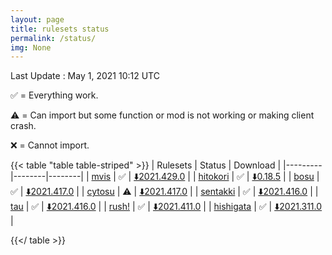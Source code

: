 ```yaml
---
layout: page
title: rulesets status
permalink: /status/
img: None
---
```


Last Update : May 1, 2021 10:12 UTC

✅ = Everything work.

⚠️ = Can import but some function or mod is not working or making client crash.

❌ = Cannot import.

<!-- Use table style from https://discourse.gohugo.io/t/how-to-customise-tables/15661 -->

{{< table "table table-striped" >}}
| Rulesets  | Status | Download |
|---------|--------|--------|
| [mvis](/posts/mvis)  | ✅  | [⬇️2021.429.0](https://github.com/EVAST9919/lazer-m-vis/releases/download/2021.429.0/osu.Game.Rulesets.Mvis.dll) |
| [hitokori](/posts/hitokori)  | ✅  | [⬇️0.18.5](https://github.com/Flutterish/Hitokori/releases/download/0.18.5-2021.04.26/osu.Game.Rulesets.Hitokori.dll) |
| [bosu](/posts/bosu)  | ✅  | [⬇️2021.417.0](https://github.com/EVAST9919/bosu/releases/download/2021.417.0/osu.Game.Rulesets.Bosu.dll) |
| [cytosu](/posts/cytosu)  | ⚠️ | [⬇️2021.417.0](https://github.com/GSculerlor/Cytosu/releases/download/2021.417.0/osu.Game.Rulesets.Cytosu.dll) |
| [sentakki](/posts/sentakki)  | ✅ | [⬇️2021.416.0](https://github.com/LumpBloom7/sentakki/releases/download/2021.416.0/osu.Game.Rulesets.Sentakki.dll) |
| [tau](/posts/tau)  | ✅ | [⬇️2021.416.0](https://github.com/Altenhh/tau/releases/download/2021.416.0/osu.Game.Rulesets.Tau.dll) |
| [rush!](/posts/rush)  | ✅ | [⬇️2021.411.0](https://github.com/Beamographic/rush/releases/download/2021.411.0/osu.Game.Rulesets.Rush.dll) |
| [hishigata](/posts/sentakki)  | ✅ | [⬇️2021.311.0](https://github.com/LumpBloom7/hishigata/releases/download/2021.311.0/osu.Game.Rulesets.Hishigata.dll) |
<!-- | [karaoke!](/posts/karaoke)  | ❌ | [⬇️2021.0116.0](https://github.com/karaoke-dev/karaoke/releases/download/2021.0116.0/osu.Game.Rulesets.Karaoke.dll) | -->

{{</ table >}}